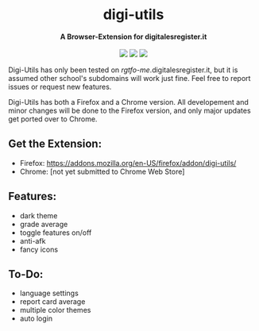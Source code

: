 <h1 align="center">digi-utils</h1>
<p align="center">
    <b align="center"> A Browser-Extension for digitalesregister.it</b> <br><br>
    <img src="https://img.shields.io/amo/users/digi-utils?label=firefox%20users" />
    <img src="https://img.shields.io/amo/rating/digi-utils?label=firefox%20rating" />
    <img src="https://img.shields.io/amo/v/digi-utils?label=firefox%20version" />
</p>

Digi-Utils has only been tested on *rgtfo-me*.digitalesregister.it,
but it is assumed other school's subdomains will work just fine.
Feel free to report issues or request new features.

Digi-Utils has both a Firefox and a Chrome version. All developement and minor changes will be done to the Firefox version, and only major updates get ported over to Chrome.

## Get the Extension:
- Firefox: https://addons.mozilla.org/en-US/firefox/addon/digi-utils/
- Chrome: [not yet submitted to Chrome Web Store]

## Features:
- dark theme
- grade average
- toggle features on/off
- anti-afk
- fancy icons

## To-Do:
- language settings
- report card average
- multiple color themes
- auto login
